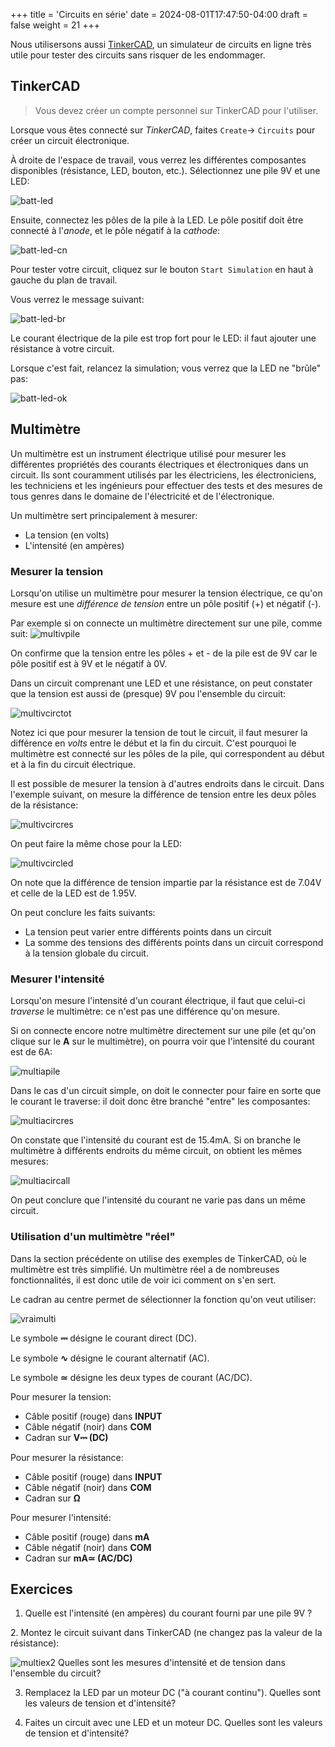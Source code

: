 +++
title = 'Circuits en série'
date = 2024-08-01T17:47:50-04:00
draft = false
weight = 21
+++

Nous utilisersons aussi [TinkerCAD](https://www.tinkercad.com/), un simulateur de circuits en ligne très utile pour tester des circuits sans risquer de les endommager.

## TinkerCAD
> Vous devez créer un compte personnel sur TinkerCAD pour l'utiliser.

Lorsque vous êtes connecté sur _TinkerCAD_, faites `Create`-> `Circuits` pour créer un circuit électronique.

À droite de l'espace de travail, vous verrez les différentes composantes disponibles (résistance, LED, bouton, etc.). Sélectionnez une pile 9V et une LED:

![batt-led](/420-314/images/batt-led.png?width=400px)

Ensuite, connectez les pôles de la pile à la LED. Le pôle positif doit être connecté à l'_anode_, et le pôle négatif à la _cathode_:

![batt-led-cn](/420-314/images/batt-led-cn.png?width=400px)

Pour tester votre circuit, cliquez sur le bouton `Start Simulation` en haut à gauche du plan de travail.

Vous verrez le message suivant:

![batt-led-br](/420-314/images/batt-led-br.png?width=400px)

Le courant électrique de la pile est trop fort pour le LED: il faut ajouter une résistance à votre circuit.

Lorsque c'est fait, relancez la simulation; vous verrez que la LED ne "brûle" pas:

![batt-led-ok](/420-314/images/batt-led-ok.png?width=400px)

## Multimètre
Un multimètre est un instrument électrique utilisé pour mesurer les différentes propriétés des courants électriques et électroniques dans un circuit. Ils sont couramment utilisés par les électriciens, les électroniciens, les techniciens et les ingénieurs pour effectuer des tests et des mesures de tous genres dans le domaine de l'électricité et de l'électronique.

Un multimètre sert principalement à mesurer:
+ La tension (en volts)
+ L'intensité (en ampères)

### Mesurer la tension
Lorsqu'on utilise un multimètre pour mesurer la tension électrique, ce qu'on mesure est une *différence de tension* entre un pôle positif (+) et négatif (-).

Par exemple si on connecte un multimètre directement sur une pile, comme suit:
![multivpile](/420-314/images/multivpile.png?width=400px)

On confirme que la tension entre les pôles + et - de la pile est de 9V car le pôle positif est à 9V et le négatif à 0V.

Dans un circuit comprenant une LED et une résistance, on peut constater que la tension est aussi de (presque) 9V pou l'ensemble du circuit:

![multivcirctot](/420-314/images/multivcirctot.png?width=400px)

Notez ici que pour mesurer la tension de tout le circuit, il faut mesurer la différence en _volts_ entre le début et la fin du circuit. C'est pourquoi le multimètre est connecté sur les pôles de la pile, qui correspondent au début et à la fin du circuit électrique.

Il est possible de mesurer la tension à d'autres endroits dans le circuit. Dans l'exemple suivant, on mesure la différence de tension entre les deux pôles de la résistance:

![multivcircres](/420-314/images/multivcircres.png?width=400px)

On peut faire la même chose pour la LED:

![multivcircled](/420-314/images/multivcircled.png?width=400px)

On note que la différence de tension impartie par la résistance est de 7.04V et celle de la LED est de 1.95V. 

On peut conclure les faits suivants:
+ La tension peut varier entre différents points dans un circuit
+ La somme des tensions des différents points dans un circuit correspond à la tension globale du circuit.


### Mesurer l'intensité
Lorsqu'on mesure l'intensité d'un courant électrique, il faut que celui-ci *traverse* le multimètre: ce n'est pas une différence qu'on mesure.

Si on connecte encore notre multimètre directement sur une pile (et qu'on clique sur le **A** sur le multimètre), on pourra voir que l'intensité du courant est de 6A:

![multiapile](/420-314/images/multiapile.png?width=400px)

Dans le cas d'un circuit simple, on doit le connecter pour faire en sorte que le courant le traverse: il doit donc être branché "entre" les composantes:

![multiacircres](/420-314/images/multiacircres.png?width=400px)

On constate que l'intensité du courant est de 15.4mA. Si on branche le multimètre à différents endroits du même circuit, on obtient les mêmes mesures:

![multiacircall](/420-314/images/multiacircall.png?width=400px)

On peut conclure que l'intensité du courant ne varie pas dans un même circuit.

### Utilisation d'un multimètre "réel"
Dans la section précédente on utilise des exemples de TinkerCAD, où le multimètre est très simplifié. Un multimètre réel a de nombreuses fonctionnalités, il est donc utile de voir ici comment on s'en sert.

Le cadran au centre permet de sélectionner la fonction qu'on veut utiliser:

![vraimulti](/420-314/images/vraimulti.jpg)

Le symbole **⎓** désigne le courant direct (DC).

Le symbole **∿** désigne le courant alternatif (AC).

Le symbole **≃** désigne les deux types de courant (AC/DC).

Pour mesurer la tension:
+ Câble positif (rouge) dans **INPUT** 
+ Câble négatif (noir) dans **COM**
+ Cadran sur **V⎓ (DC)**

Pour mesurer la résistance:
+ Câble positif (rouge) dans **INPUT** 
+ Câble négatif (noir) dans **COM**
+ Cadran sur **Ω**
  
Pour mesurer l'intensité:
+ Câble positif (rouge) dans **mA** 
+ Câble négatif (noir) dans **COM**
+ Cadran sur **mA≃ (AC/DC)**


## Exercices
1. Quelle est l'intensité (en ampères) du courant fourni par une pile 9V ? 
<!--
{{% expand "Réponse" %}}
6 A
![multiex1](/420-314/images/multiex1.png?width=400px)
{{% /expand %}}
-->2. Montez le circuit suivant dans TinkerCAD (ne changez pas la valeur de la résistance):
![multiex2](/420-314/images/multiex2.png?width=400px)
Quelles sont les mesures d'intensité et de tension dans l'ensemble du circuit?
<!--
{{% expand "Réponse" %}}
1.16mA, 2.99V
![multiex2solV](/420-314/images/multiex2solV.png?width=400px)
![multiex2solA](/420-314/images/multiex2solA.png?width=400px)
{{% /expand %}}
-->
3. Remplacez la LED par un moteur DC ("à courant continu"). Quelles sont les valeurs de tension et d'intensité?
<!--
{{% expand "Réponse" %}}
2.80mA, 2.97V
![multiex3solV](/420-314/images/multiex3solV.png?width=400px)
![multiex3solA](/420-314/images/multiex3solA.png?width=400px)
{{% /expand %}}
-->
4. Faites un circuit avec une LED et un moteur DC. Quelles sont les valeurs de tension et d'intensité?
<!--
{{% expand "Réponse" %}}
1.09mA, 2.97V
![multiex4solV](/420-314/images/multiex3solV.png?width=400px)
![multiex4solA](/420-314/images/multiex3solA.png?width=400px)
{{% /expand %}}
-->